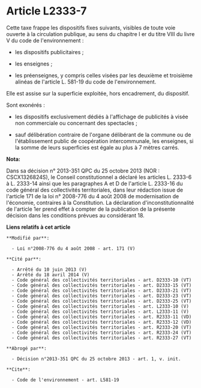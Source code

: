 # Article L2333-7

Cette taxe frappe les dispositifs fixes suivants, visibles de toute voie ouverte à la circulation publique, au sens du
chapitre I er du titre VIII du livre V du code de l'environnement :

- les dispositifs publicitaires ;

- les enseignes ;

- les préenseignes, y compris celles visées par les deuxième et troisième alinéas de l'article L. 581-19 du code de
l'environnement. 

Elle est assise sur la superficie exploitée, hors encadrement, du dispositif. 

Sont exonérés :

- les dispositifs exclusivement dédiés à l'affichage de publicités à visée non commerciale ou concernant des spectacles ;

- sauf délibération contraire de l'organe délibérant de la commune ou de l'établissement public de coopération
intercommunale, les enseignes, si la somme de leurs superficies est égale au plus à 7 mètres carrés.

**Nota:**

Dans sa décision n° 2013-351 QPC du 25 octobre 2013 (NOR : CSCX1326824S), le Conseil constitutionnel a déclaré les articles
L. 2333-6 à L. 2333-14 ainsi que les paragraphes A et D de l'article L. 2333-16 du code général des collectivités
territoriales, dans leur rédaction issue de l'article 171 de la loi n° 2008-776 du 4 août 2008 de modernisation de
l'économie, contraires à la Constitution. La déclaration d'inconstitutionnalité de l'article 1er prend effet à compter de la
publication de la présente décision dans les conditions prévues au considérant 18.

**Liens relatifs à cet article**

	**Modifié par**:

	  - Loi n°2008-776 du 4 août 2008 - art. 171 (V)

	**Cité par**:

	  - Arrêté du 10 juin 2013 (V)
	  - Arrêté du 18 avril 2014 (V)
	  - Code général des collectivités territoriales - art. D2333-10 (VT)
	  - Code général des collectivités territoriales - art. D2333-15 (VT)
	  - Code général des collectivités territoriales - art. D2333-21 (VT)
	  - Code général des collectivités territoriales - art. D2333-23 (VT)
	  - Code général des collectivités territoriales - art. D2333-25 (VT)
	  - Code général des collectivités territoriales - art. L2333-10 (V)
	  - Code général des collectivités territoriales - art. L2333-11 (V)
	  - Code général des collectivités territoriales - art. R2333-11 (VD)
	  - Code général des collectivités territoriales - art. R2333-12 (VD)
	  - Code général des collectivités territoriales - art. R2333-20 (VT)
	  - Code général des collectivités territoriales - art. R2333-24 (VT)
	  - Code général des collectivités territoriales - art. R2333-27 (VT)

	**Abrogé par**:

	  - Décision n°2013-351 QPC du 25 octobre 2013 - art. 1, v. init.

	**Cite**:

	  - Code de l'environnement - art. L581-19
